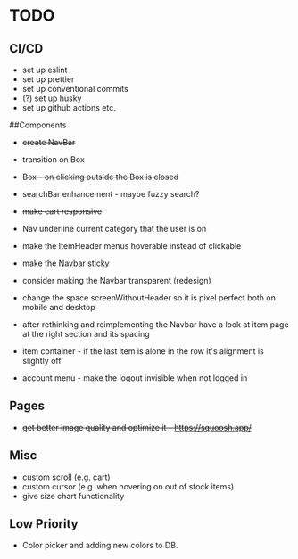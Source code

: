 # TODO

## CI/CD

- set up eslint
- set up prettier
- set up conventional commits
- (?) set up husky
- set up github actions etc.

##Components

- ~~create NavBar~~
- transition on Box
- ~~Box - on clicking outside the Box is closed~~

- searchBar enhancement - maybe fuzzy search?
- ~~make cart responsive~~
- Nav underline current category that the user is on
- make the ItemHeader menus hoverable instead of clickable
- make the Navbar sticky
- consider making the Navbar transparent (redesign)
- change the space screenWithoutHeader so it is pixel perfect both on mobile and desktop
- after rethinking and reimplementing the Navbar have a look at item page at the right section and its spacing
- item container - if the last item is alone in the row it's alignment is slightly off
- account menu - make the logout invisible when not logged in

## Pages

- ~~get better image quality and optimize it - https://squoosh.app/~~

## Misc

- custom scroll (e.g. cart)
- custom cursor (e.g. when hovering on out of stock items)
- give size chart functionality

## Low Priority

- Color picker and adding new colors to DB.
